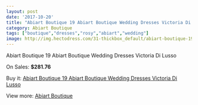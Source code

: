 ```yaml
---
layout: post
date: '2017-10-20'
title: "Abiart Boutique 19 Abiart Boutique Wedding Dresses Victoria Di Lusso"
category: Abiart Boutique
tags: ["boutique","dresses","rosy","abiart","wedding"]
image: http://img.hectodress.com/31-thickbox_default/abiart-boutique-19-abiart-boutique-wedding-dresses-victoria-di-lusso.jpg
---
```

Abiart Boutique 19 Abiart Boutique Wedding Dresses Victoria Di Lusso

On Sales: **$281.76**
<a href="https://www.hectodress.com/abiart-boutique/11-abiart-boutique-19-abiart-boutique-wedding-dresses-victoria-di-lusso.html"><amp-img layout="responsive" width="600" height="600" src="//img.hectodress.com/31-thickbox_default/abiart-boutique-19-abiart-boutique-wedding-dresses-victoria-di-lusso.jpg" alt="Abiart Boutique 19 Abiart Boutique Wedding Dresses Victoria Di Lusso 0" /></a>
<a href="https://www.hectodress.com/abiart-boutique/11-abiart-boutique-19-abiart-boutique-wedding-dresses-victoria-di-lusso.html"><amp-img layout="responsive" width="600" height="600" src="//img.hectodress.com/33-thickbox_default/abiart-boutique-19-abiart-boutique-wedding-dresses-victoria-di-lusso.jpg" alt="Abiart Boutique 19 Abiart Boutique Wedding Dresses Victoria Di Lusso 1" /></a>
<a href="https://www.hectodress.com/abiart-boutique/11-abiart-boutique-19-abiart-boutique-wedding-dresses-victoria-di-lusso.html"><amp-img layout="responsive" width="600" height="600" src="//img.hectodress.com/32-thickbox_default/abiart-boutique-19-abiart-boutique-wedding-dresses-victoria-di-lusso.jpg" alt="Abiart Boutique 19 Abiart Boutique Wedding Dresses Victoria Di Lusso 2" /></a>

Buy it: [Abiart Boutique 19 Abiart Boutique Wedding Dresses Victoria Di Lusso](https://www.hectodress.com/abiart-boutique/11-abiart-boutique-19-abiart-boutique-wedding-dresses-victoria-di-lusso.html "Abiart Boutique 19 Abiart Boutique Wedding Dresses Victoria Di Lusso")

View more: [Abiart Boutique](https://www.hectodress.com/3-abiart-boutique "Abiart Boutique")